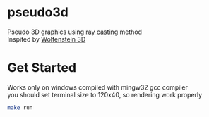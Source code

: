 # pseudo3d
Pseudo 3D graphics using [ray casting](https://en.wikipedia.org/wiki/Ray_casting) method\
Inspited by [Wolfenstein 3D](https://en.wikipedia.org/wiki/Wolfenstein_3D)
# Get Started
Works only on windows compiled with mingw32 gcc compiler\
you should set terminal size to 120x40, so rendering work properly
```sh
make run
```
